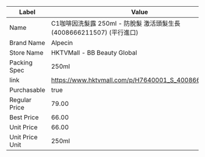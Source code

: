 | Label           | Value                                               |
| --------------- | --------------------------------------------------- |
| Name            | C1咖啡因洗髮露 250ml - 防脫髮 激活頭髮生長 (4008666211507) (平行進口)  |
| Brand Name      | Alpecin                                             |
| Store Name      | HKTVMall - BB Beauty Global                         |
| Packing Spec    | 250ml                                               |
| link            | https://www.hktvmall.com/p/H7640001_S_4008666211187 |
| Purchasable     | true                                                |
| Regular Price   | 79.00                                               |
| Best Price      | 66.00                                               |
| Unit Price      | 66.00                                               |
| Unit Price Unit | 250ml                                               |
